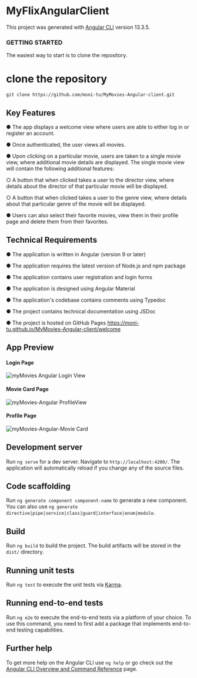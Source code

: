 # MyFlixAngularClient

This project was generated with [Angular CLI](https://github.com/angular/angular-cli) version 13.3.5.

### GETTING STARTED

The easiest way to start is to clone the repository.

# clone the repository

```
git clone https://github.com/moni-tu/MyMovies-Angular-client.git
```

## Key Features

● The app displays a welcome view where users are able to either log in or register an
account.

● Once authenticated, the user views all movies.

● Upon clicking on a particular movie, users are taken to a single movie view, where
additional movie details are displayed. The single movie view will contain the following
additional features:

○ A button that when clicked takes a user to the director view, where details about the
director of that particular movie will be displayed.

○ A button that when clicked takes a user to the genre view, where details about that
particular genre of the movie will be displayed.

● Users can also select their favorite movies, view them in their profile page and delete them from their favorites.

## Technical Requirements

● The application is written in Angular (version 9 or later)

● The application requires the latest version of Node.js and npm package

● The application contains user registration and login forms

● The application is designed using Angular Material

● The application's codebase contains comments using Typedoc

● The project contains technical documentation using JSDoc

● The project is hosted on GitHub Pages https://moni-tu.github.io/MyMovies-Angular-client/welcome

## App Preview

#### Login Page

![myMovies Angular Login View](https://user-images.githubusercontent.com/91124224/169659072-78452192-a5d1-4df1-8928-ebb8c5f67926.png)

#### Movie Card Page

![myMovies-Angular ProfileView](https://user-images.githubusercontent.com/91124224/169659076-c8e68cf9-89a5-4683-8c2d-01392123fdef.png)

#### Profile Page

![myMovies-Angular-Movie Card](https://user-images.githubusercontent.com/91124224/169659081-8bc0a879-d8e3-422e-a79f-bc9df1737332.png)

## Development server

Run `ng serve` for a dev server. Navigate to `http://localhost:4200/`. The application will automatically reload if you change any of the source files.

## Code scaffolding

Run `ng generate component component-name` to generate a new component. You can also use `ng generate directive|pipe|service|class|guard|interface|enum|module`.

## Build

Run `ng build` to build the project. The build artifacts will be stored in the `dist/` directory.

## Running unit tests

Run `ng test` to execute the unit tests via [Karma](https://karma-runner.github.io).

## Running end-to-end tests

Run `ng e2e` to execute the end-to-end tests via a platform of your choice. To use this command, you need to first add a package that implements end-to-end testing capabilities.

## Further help

To get more help on the Angular CLI use `ng help` or go check out the [Angular CLI Overview and Command Reference](https://angular.io/cli) page.
